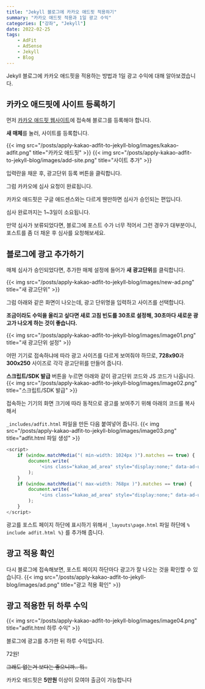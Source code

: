 ```yaml
---
title: "Jekyll 블로그에 카카오 애드핏 적용하기"
summary: "카카오 애드핏 적용과 1일 광고 수익"
categories: ["강좌", "Jekyll"]
date: 2022-02-25
tags:
    - AdFit
    - AdSense
    - Jekyll
    - Blog
---
```


Jekyll 블로그에 카카오 애드핏을 적용하는 방법과 1일 광고 수익에 대해 알아보겠습니다.

## 카카오 애드핏에 사이트 등록하기

먼저 [카카오 애드핏 웹사이트](https://adfit.kakao.com/ad/media)에 접속해 블로그를 등록해야 합니다.

**새 매체**를 눌러, 사이트를 등록합니다.

{{< img src="/posts/apply-kakao-adfit-to-jekyll-blog/images/kakao-adfit.png" title="카카오 애드핏" >}}
{{< img src="/posts/apply-kakao-adfit-to-jekyll-blog/images/add-site.png" title="사이트 추가" >}}

입력란을 채운 후, 광고단위 등록 버튼을 클릭합니다.

그럼 카카오에 심사 요청이 완료됩니다.

카카오 애드핏은 구글 애드센스와는 다르게 웬만하면 심사가 승인되는 편입니다.

심사 완료까지는 1~3일이 소요됩니다.

만약 심사가 보류되었다면, 블로그에 포스트 수가 너무 적어서 그런 경우가 대부분이니, 포스트를 좀 더 채운 후 심사를 요청해보세요.

## 블로그에 광고 추가하기

매체 심사가 승인되었다면, 추가한 매체 설정에 들어가 **새 광고단위**를 클릭합니다.

{{< img src="/posts/apply-kakao-adfit-to-jekyll-blog/images/new-ad.png" title="새 광고단위" >}}

그럼 아래와 같은 화면이 나오는데, 광고 단위명을 입력하고 사이즈를 선택합니다.

**조금이라도 수익을 올리고 싶다면 새로 고침 빈도를 30초로 설정해, 30초마다 새로운 광고가 나오게 하는 것이 좋습니다.**

{{< img src="/posts/apply-kakao-adfit-to-jekyll-blog/images/image01.png" title="새 광고단위 설정" >}}

어떤 기기로 접속하냐에 따라 광고 사이즈를 다르게 보여줘야 하므로, **728x90**과 **300x250** 사이즈로 각각 광고단위를 만들어 줍니다.

**스크립트/SDK 발급** 버튼을 누르면 아래와 같이 광고단위 코드와 JS 코드가 나옵니다.
{{< img src="/posts/apply-kakao-adfit-to-jekyll-blog/images/image02.png" title="스크립트/SDK 발급" >}}

접속하는 기기의 화면 크기에 따라 동적으로 광고를 보여주기 위해 아래의 코드를 복사해서

`_includes/adfit.html` 파일을 만든 다음 붙여넣어 줍니다.
{{< img src="/posts/apply-kakao-adfit-to-jekyll-blog/images/image03.png" title="adfit.html 파일 생성" >}}

```javascript
<script>
	if (window.matchMedia("( min-width: 1024px )").matches == true) {
		document.write(
			'<ins class="kakao_ad_area" style="display:none;" data-ad-unit="728x90 광고단위 코드" data-ad-width="728" data-ad-height="90"></ins><script type="text/javascript" src="//t1.daumcdn.net/kas/static/ba.min.js" async><\/script>'
		);
	}
	if (window.matchMedia("( max-width: 768px )").matches == true) {
		document.write(
			'<ins class="kakao_ad_area" style="display:none;" data-ad-unit="300x250 광고단위 코드"" data-ad-width="300" data-ad-height="250"></ins><script type="text/javascript" src="//t1.daumcdn.net/kas/static/ba.min.js" async><\/script>'
		);
	}
</script>
```

광고를 포스트 페이지 하단에 표시하기 위해서 `_layouts\page.html` 파일 하단에 `% include adfit.html %}` 를 추가해 줍니다.

## 광고 적용 확인

다시 블로그에 접속해보면, 포스트 페이지 하단마다 광고가 잘 나오는 것을 확인할 수 있습니다.
{{< img src="/posts/apply-kakao-adfit-to-jekyll-blog/images/ad.png" title="광고 적용 확인" >}}

## 광고 적용한 뒤 하루 수익

{{< img src="/posts/apply-kakao-adfit-to-jekyll-blog/images/image04.png" title="adfit.html 하루 수익" >}}

블로그에 광고를 추가한 뒤 하루 수익입니다.

72원!

~~그래도 없는거 보다는 좋으니까.. 뭐..~~

카카오 애드핏은 **5만원** 이상이 모여야 출금이 가능합니다
